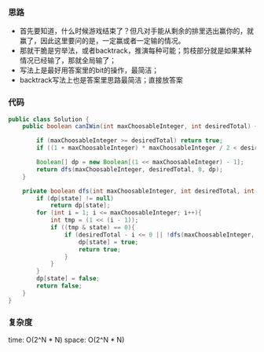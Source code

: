 ### 思路

- 首先要知道，什么时候游戏结束了？但凡对手能从剩余的排里选出赢你的，就赢了，因此这里要问的是，一定赢或者一定输的情况。
- 那就干脆是穷举法，或者backtrack，推演每种可能；剪枝部分就是如果某种情况已经输了，那就全局输了；
- 写法上是最好用答案里的bit的操作，最简洁；
- backtrack写法上也是答案里思路最简洁；直接放答案


### 代码
```java
public class Solution {
    public boolean canIWin(int maxChoosableInteger, int desiredTotal) {

        if (maxChoosableInteger >= desiredTotal) return true;
        if ((1 + maxChoosableInteger) * maxChoosableInteger / 2 < desiredTotal) return false;

        Boolean[] dp = new Boolean[(1 << maxChoosableInteger) - 1];
        return dfs(maxChoosableInteger, desiredTotal, 0, dp);
    }

    private boolean dfs(int maxChoosableInteger, int desiredTotal, int state, Boolean[] dp) {
        if (dp[state] != null)
            return dp[state];
        for (int i = 1; i <= maxChoosableInteger; i++){
            int tmp = (1 << (i - 1));
            if ((tmp & state) == 0){
                if (desiredTotal - i <= 0 || !dfs(maxChoosableInteger, desiredTotal - i, tmp|state, dp)) {
                    dp[state] = true;
                    return true;
                }
            }
        }
        dp[state] = false;
        return false;
    }
}
```


### 复杂度

time: O(2^N * N)
space: O(2^N * N)